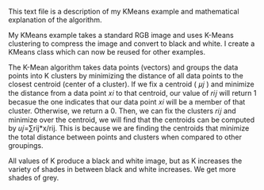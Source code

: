 This text file is a description of my KMeans example and mathematical explanation of the algorithm.

My KMeans example takes a standard RGB image and uses K-Means clustering to compress the image and convert to black and white. I create a KMeans class which can now be reused for other examples.

The K-Mean algorithm takes data points (vectors) and groups the data points into K clusters by minimizing the distance of all data points to the closest centroid (center of a cluster). If we fix a centroid ( 𝜇𝑗 ) and minimize the distance from a data point  𝑥𝑖  to that centroid, our value of  𝑟𝑖𝑗  will return 1 becasue the one indicates that our data point  𝑥𝑖  will be a member of that cluster. Otherwise, we return a 0. Then, we can fix the clusters  𝑟𝑖𝑗  and minimize over the centroid, we will find that the centroids can be computed by  𝑢𝑗=∑rij*x/rij.  This is because we are finding the centroids that minimize the total distance between points and clusters when compared to other groupings.

All values of K produce a black and white image, but as K increases the variety of shades in between black and white increases. We get more shades of grey.
